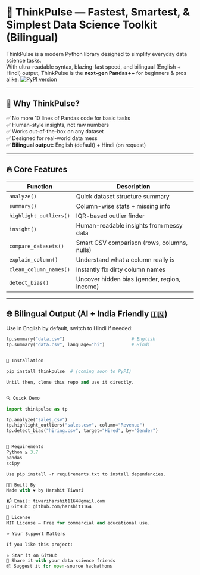 # 🧠 ThinkPulse — Fastest, Smartest, & Simplest Data Science Toolkit (Bilingual)

ThinkPulse is a modern Python library designed to simplify everyday data science tasks.  
With ultra-readable syntax, blazing-fast speed, and bilingual (English + Hindi) output, ThinkPulse is the **next-gen Pandas++** for beginners & pros alike.
[![PyPI version](https://badge.fury.io/py/thinkpulse.svg)](https://pypi.org/project/thinkpulse/)

---

## 🚀 Why ThinkPulse?

✅ No more 10 lines of Pandas code for basic tasks  
✅ Human-style insights, not raw numbers  
✅ Works out-of-the-box on any dataset  
✅ Designed for real-world data mess  
✅ **Bilingual output:** English (default) + Hindi (on request)

---

## 🔥 Core Features

| Function | Description |
|----------|-------------|
| `analyze()` | Quick dataset structure summary |
| `summary()` | Column-wise stats + missing info |
| `highlight_outliers()` | IQR-based outlier finder |
| `insight()` | Human-readable insights from messy data |
| `compare_datasets()` | Smart CSV comparison (rows, columns, nulls) |
| `explain_column()` | Understand what a column really is |
| `clean_column_names()` | Instantly fix dirty column names |
| `detect_bias()` | Uncover hidden bias (gender, region, income) |

---

## 🌐 Bilingual Output (AI + India Friendly 🇮🇳)

Use in English by default, switch to Hindi if needed:

```python
tp.summary("data.csv")                         # English
tp.summary("data.csv", language="hi")          # Hindi


🧪 Installation

pip install thinkpulse  # (coming soon to PyPI)

Until then, clone this repo and use it directly.


🔍 Quick Demo

import thinkpulse as tp

tp.analyze("sales.csv")
tp.highlight_outliers("sales.csv", column="Revenue")
tp.detect_bias("hiring.csv", target="Hired", by="Gender")


📂 Requirements
Python ≥ 3.7
pandas
scipy

Use pip install -r requirements.txt to install dependencies.

🧑‍💻 Built By
Made with ❤️ by Harshit Tiwari

📬 Email: tiwariharshit1164@gmail.com
🔗 GitHub: github.com/harshit1164

📜 License
MIT License — Free for commercial and educational use.

⭐ Your Support Matters

If you like this project:

⭐ Star it on GitHub
🔁 Share it with your data science friends
📦 Suggest it for open-source hackathons

